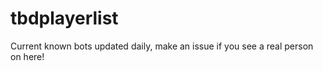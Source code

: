 


# tbdplayerlist

Current known bots updated daily, make an issue if you see a real person on here!
